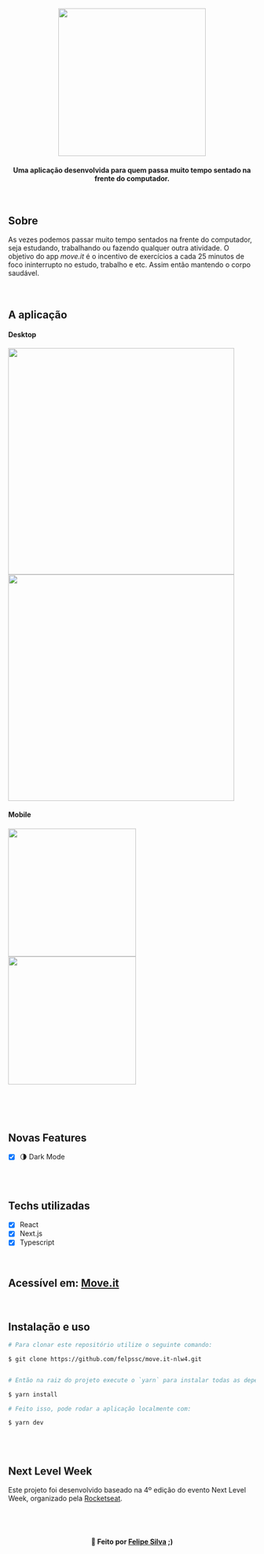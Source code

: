 <h1 align="center">
  <img src="https://i.imgur.com/5rzvQBW.png" width="300px">
</h1>
<h4 align="center">
  Uma aplicação desenvolvida para quem passa muito tempo sentado na frente do computador.
</h4>

<br>
<h2>Sobre</h2>
As vezes podemos passar muito tempo sentados na frente do computador, seja estudando, trabalhando ou fazendo qualquer outra atividade. O objetivo do app <i>move.it</i> é o incentivo de exercícios a cada 25 minutos de foco ininterrupto no estudo, trabalho e etc. Assim então mantendo o corpo saudável.
<br>
<br>
<br>

<h2>A aplicação</h2>
<h4 align="left">Desktop</h4>
<img width="460px" src="https://i.imgur.com/le1jOou.png"><img width="460px" src="https://i.imgur.com/dVaZejU.png">

<br>

<h4 align="left">Mobile</h4>
<h6 align="left"><img width="260px" src="https://i.imgur.com/35ZZdNe.png"><img width="260px" src="https://i.imgur.com/yPRCLU0.png"></h6>

<br>
<br>

<h2>Novas Features</h2>

  - [x] 🌗 Dark Mode

<br>
<br>

<h2>Techs utilizadas</h2>
  
  - [x] React
  - [x] Next.js
  - [x] Typescript

<br>
<h2>Acessível em: <a href="https://moveit-nlw-sand.vercel.app/">Move.it</a></h2>
<br>
<h2>Instalação e uso</h2>

```bash
# Para clonar este repositório utilize o seguinte comando:

$ git clone https://github.com/felpssc/move.it-nlw4.git


# Então na raiz do projeto execute o `yarn` para instalar todas as dependências:

$ yarn install

# Feito isso, pode rodar a aplicação localmente com:

$ yarn dev
```
<br>
<br>

<h2>Next Level Week</h2>
Este projeto foi desenvolvido baseado na 4º edição do evento Next Level Week, organizado pela <a href="https://rocketseat.com.br/">Rocketseat</a>.

<br>
<br>
<br>
<br>

<h4 align="center">🚀 Feito por <a href="https://github.com/felpssc">Felipe Silva</a> ;)